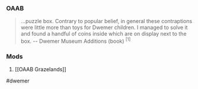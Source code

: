 
### OAAB
> ...puzzle box. Contrary to popular belief, in general these contraptions were little more than toys for Dwemer children. I managed to solve it and found a handful of coins inside which are on display next to the box.
> -- Dwemer Museum Additions (book) <sup>[1]</sup>
### Mods
1. [[OAAB Grazelands]]

#dwemer